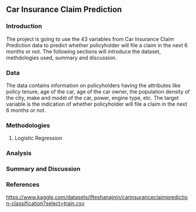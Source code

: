 ## Car Insurance Claim Prediction

### Introduction
The project is going to use the 43 variables from Car Insurance Claim Prediction data to predict whether policyholder will file a claim in the next 6 months or not. The following sections will introduce the dataset, methdologies used, summary and discussion. 

### Data
The data contains information on policyholders having the attributes like policy tenure, age of the car, age of the car owner, the population density of the city, make and model of the car, power, engine type, etc. The target variable is the indication of whether policyholder will file a claim in the next 6 months or not.

### Methodologies
1. Logistic Regression

### Analysis

### Summary and Discussion 


### References
https://www.kaggle.com/datasets/ifteshanajnin/carinsuranceclaimprediction-classification?select=train.csv 
